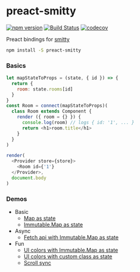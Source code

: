 # preact-smitty

[![npm version](https://badge.fury.io/js/preact-smitty.svg)](https://badge.fury.io/js/preact-smitty)
[![Build Status](https://travis-ci.org/tkh44/preact-smitty.svg?branch=master)](https://travis-ci.org/tkh44/preact-smitty)
[![codecov](https://codecov.io/gh/tkh44/preact-smitty/branch/master/graph/badge.svg)](https://codecov.io/gh/tkh44/preact-smitty)



Preact bindings for [smitty](https://github.com/tkh44/smitty)

```bash
npm install -S preact-smitty
```

### Basics
```javascript
let mapStateToProps = (state, { id }) => {
  return {
    room: state.rooms[id]
  }
}
const Room = connect(mapStateToProps)(
  class Room extends Component {
    render ({ room = {} }) {
      console.log(room) // logs { id: '1', ... }
      return <h1>room.title</h1>
    }
  }
)

render(
  <Provider store={store}>
    <Room id={'1'}
  </Provider>,
  document.body
)
```

### Demos
- Basic
  - [Map as state](http://codepen.io/tkh44/pen/xgqBmO)
  - [Immutable.Map as state](http://codepen.io/tkh44/pen/MJpREe)
- Async
  - [Fetch api with Immutable.Map as state](http://codepen.io/tkh44/pen/JEWKJX)
- Fun
  - [UI colors with Immutable.Map as state](http://codepen.io/tkh44/pen/xgqNqy)
  - [UI colors with custom class as state](http://codepen.io/tkh44/pen/OWmqBz)
  - [Scroll sync](http://codepen.io/tkh44/pen/pReRVm)



